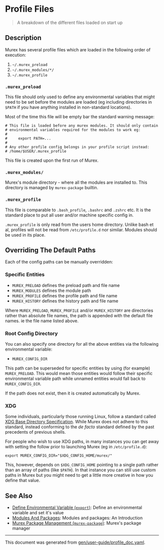 # Profile Files

> A breakdown of the different files loaded on start up

## Description

Murex has several profile files which are loaded in the following order of
execution:

1. `~/.murex_preload`
2. `~/.murex_modules/*/`
3. `~/.murex_profile`

### `.murex_preload`

This file should only used to define any environmental variables that might
need to be set before the modules are loaded (eg including directories in
`$PATH` if you have anything installed in non-standard locations).

Most of the time this file will be empty bar the standard warning message:

    # This file is loaded before any murex modules. It should only contain
    # environmental variables required for the modules to work eg:
    #
    #     export PATH=...
    #
    # Any other profile config belongs in your profile script instead:
    # /home/$USER/.murex_profile

This file is created upon the first run of Murex.

### `.murex_modules/`

Murex's module directory - where all the modules are installed
to. This directory is managed by `murex-package` builtin.

### `.murex_profile`

This file is comparable to `.bash_profile`, `.bashrc` and `.zshrc` etc. It
is the standard place to put all user and/or machine specific config in.

`.murex_profile` is only read from the users home directory. Unlike bash et
al, profiles will not be read from `/etc/profile.d` nor similar. Modules
should be used in its place.

## Overriding The Default Paths

Each of the config paths can be manually overridden:

### Specific Entities

- `MUREX_PRELOAD` defines the preload path and file name
- `MUREX_MODULES` defines the module path
- `MUREX_PROFILE` defines the profile path and file name
- `MUREX_HISTORY` defines the history path and file name

Where `MUREX_PRELOAD`, `MUREX_PROFILE` and/or `MUREX_HISTORY` are directories
rather than absolute file names, the path is appended with the default file
names. ie the file name listed above.

### Root Config Directory

You can also specify one directory for all the above entities via the following
environmental variable:

- `MUREX_CONFIG_DIR`

This path can be superseded for specific entities by using (for example)
`MUREX_PRELOAD`. This would mean those entities would follow their specific
environmental variable path while unnamed entities would fall back to
`MUREX_CONFIG_DIR`.

If the path does not exist, then it is created automatically by Murex.

### XDG 

Some individuals, particularly those running Linux, follow a standard called
[XDG Base Directory Specification](https://specifications.freedesktop.org/basedir-spec/basedir-spec-latest.html).
While Murex does not adhere to this standard, instead conforming to the
_de facto_ standard defined by the past precedents of previous shells.

For people who wish to use XDG paths, in many instances you can get away
with setting the follow prior to launching Murex (eg in `/etc/profile.d`):

```
export MUREX_CONFIG_DIR="$XDG_CONFIG_HOME/murex/"
```

This, however, depends on `$XDG_CONFIG_HOME` pointing to a single path rather
than an array of paths (like `$PATH`). In that instance you can still use
custom paths in Murex but you might need to get a little more creative in
how you define that value.

## See Also

* [Define Environmental Variable (`export`)](../commands/export.md):
  Define an environmental variable and set it's value
* [Modules And Packages](../user-guide/modules.md):
  Modules and packages: An Introduction
* [Murex Package Management (`murex-package`)](../commands/murex-package.md):
  Murex's package manager

<hr/>

This document was generated from [gen/user-guide/profile_doc.yaml](https://github.com/lmorg/murex/blob/master/gen/user-guide/profile_doc.yaml).